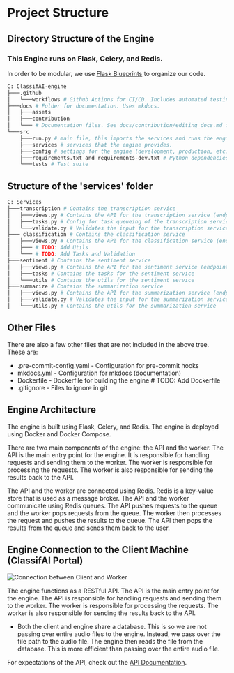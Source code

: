 # Project Structure



## Directory Structure of the Engine

### This Engine runs on Flask, Celery, and Redis.

In order to be modular, we use [Flask Blueprints](https://flask.palletsprojects.com/en/3.0.x/blueprints/#) to organize our code. 

```bash
C: ClassifAI-engine
├───.github
│   └───workflows # Github Actions for CI/CD. Includes automated testing and deployment.
├───docs # Folder for documentation. Uses mkdocs.
│   ├───assets
│   ├───contribution
│   └─── # Documentation files. See docs/contribution/editing_docs.md for more information.
└───src
    ├───run.py # main file, this imports the services and runs the engine
    ├───services # services that the engine provides. 
    ├───config # settings for the engine (development, production, etc.)
    ├───requirements.txt and requirements-dev.txt # Python dependencies
    └───tests # Test suite
```

## Structure of the 'services' folder

```bash
C: Services
├───transcription # Contains the transcription service
│   ├───views.py # Contains the API for the transcription service (endpoints)
│   ├───tasks.py # Config for task queueing of the transcription service (Celery)
│   └───validate.py # Validates the input for the transcription service
├─── classification # Contains the classification service
│   ├───views.py # Contains the API for the classification service (endpoints)
│   ├─── # TODO: Add Utils
│   └─── # TODO: Add Tasks and Validation
├───sentiment # Contains the sentiment service
│   ├───views.py # Contains the API for the sentiment service (endpoints)
│   ├───tasks # Contains the tasks for the sentiment service
│   └───utils # Contains the utils for the sentiment service
├───summarize # Contains the summarization service
│   ├───views.py # Contains the API for the summarization service (endpoints)
│   ├───validate.py # Validates the input for the summarization service
│   └───utils.py # Contains the utils for the summarization service
``````

## Other Files

There are also a few other files that are not included in the above tree. These are:

* .pre-commit-config.yaml - Configuration for pre-commit hooks
* mkdocs.yml - Configuration for mkdocs (documentation)
* Dockerfile - Dockerfile for building the engine # TODO: Add Dockerfile
* .gitignore - Files to ignore in git

## Engine Architecture

The engine is built using Flask, Celery, and Redis. The engine is deployed using Docker and Docker Compose.

There are two main components of the engine: the API and the worker. The API is the main entry point for the engine. It is responsible for handling requests and sending them to the worker. The worker is responsible for processing the requests. The worker is also responsible for sending the results back to the API.

The API and the worker are connected using Redis. Redis is a key-value store that is used as a message broker. The API and the worker communicate using Redis queues. The API pushes requests to the queue and the worker pops requests from the queue. The worker then processes the request and pushes the results to the queue. The API then pops the results from the queue and sends them back to the user.

## Engine Connection to the Client Machine (ClassifAI Portal)


![Connection between Client and Worker](assets/file_structure.png)

The engine functions as a RESTful API. The API is the main entry point for the engine. The API is responsible for handling requests and sending them to the worker. The worker is responsible for processing the requests. The worker is also responsible for sending the results back to the API.

* Both the client and engine share a database. This is so we are not passing over entire audio files to the engine. Instead, we pass over the file path to the audio file. The engine then reads the file from the database. This is more efficient than passing over the entire audio file.

For expectations of the API, check out the [API Documentation](api.md).